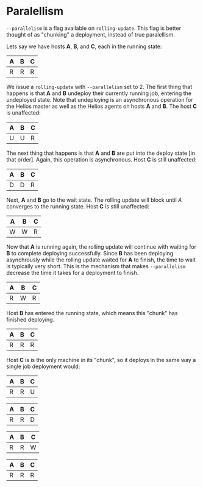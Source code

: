 # Paralellism

`--parallelism` is a flag available on `rolling-update`.  This flag is better thought of as "chunking" a deployment, instead
of true paralellism.

Lets say we have hosts **A**, **B**, and **C**, each in the running state:

| A | B | C |
|---|---|---|
| R | R | R |

We issue a `rolling-update` with `--parallelism` set to 2. The first thing that happens is that **A** and **B** undeploy their currently running job, entering the undeployed state. Note that undeploying is an asynchronous operation for the Helios master as well as the Helios agents on hosts **A** and **B**. The host **C** is unaffected:

| A | B | C |
|---|---|---|
| U | U | R |

The next thing that happens is that **A** and **B** are put into the deploy state [in that order]. Again, this operation is asynchronous. Host **C** is still  unaffected:

| A | B | C |
|---|---|---|
| D | D | R |

Next, **A** and **B** go to the wait state. The rolling update will block until *A* converges to the running state. Host **C** is still unaffected:

| A | B | C |
|---|---|---|
| W | W | R |

Now that **A** is running again, the rolling update will continue with waiting for **B** to complete deploying successfully. Since **B** has been deploying asynchrously while the rolling update waited for **A** to finish, the time to wait is typically very short. This is the mechanism that makes `--parallelism` decrease the time it takes for a deployment to finish.

| A | B | C |
|---|---|---|
| R | W | R |

Host **B** has entered the running state, which means this "chunk" has finished deploying.

| A | B | C |
|---|---|---|
| R | R | R |

Host **C** is is the only machine in its "chunk", so it deploys in the same way a single job deployment would:

| A | B | C |
|---|---|---|
| R | R | U |

 
| A | B | C |
|---|---|---|
| R | R | D |

| A | B | C |
|---|---|---|
| R | R | W |

| A | B | C |
|---|---|---|
| R | R | R |